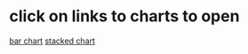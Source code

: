 # click on links to charts to open
 
 [bar chart](hw4_bar/index.html)
 [stacked chart](hw4_stacked/index.html)
